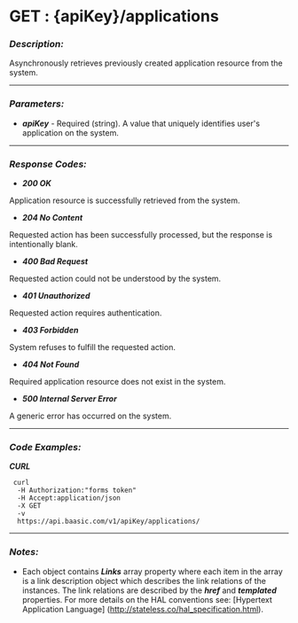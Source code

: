 
# GET : {apiKey}/applications 

### *Description:* 
Asynchronously retrieves previously created application resource from the system. 



* * *
### *Parameters:*


- ***apiKey*** - Required (string). A value that uniquely identifies user&#39;s application on the system. 


* * *
### *Response Codes:*


- ***200  OK*** 

 Application resource is successfully retrieved from the system. 


- ***204  No Content*** 

 Requested action has been successfully processed, but the response is intentionally blank. 


- ***400  Bad Request*** 

 Requested action could not be understood by the system. 


- ***401  Unauthorized*** 

 Requested action requires authentication. 


- ***403  Forbidden*** 

 System refuses to fulfill the requested action. 


- ***404  Not Found*** 

 Required application resource does not exist in the system. 


- ***500  Internal Server Error*** 

 A generic error has occurred on the system. 


* * *
### *Code Examples:*



***CURL***
  
 ```
  curl 
   -H Authorization:"forms token"
   -H Accept:application/json 
   -X GET 
   -v 
   https://api.baasic.com/v1/apiKey/applications/
  ```   

* * *
### *Notes:* 
- Each object contains ***Links*** array property where each item in the array is a link description object which describes the link relations of the instances. The link relations are described by the ***href*** and ***templated*** properties. For more details on the HAL conventions see: [Hypertext Application Language] (http://stateless.co/hal_specification.html).

